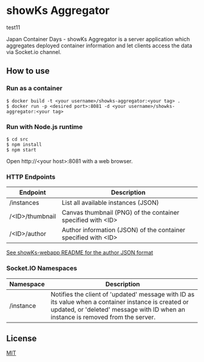 # showKs Aggregator

test11

Japan Container Days - showKs Aggregator is a server application which aggregates deployed container information and let clients access the data via Socket.io channel.

## How to use

### Run as a container

```
$ docker build -t <your username>/showks-aggregator:<your tag> .
$ docker run -p <desired port>:8081 -d <your username>/showks-aggregator:<your tag>
```

### Run with Node.js runtime

```
$ cd src
$ npm install
$ npm start
```
Open http://\<your host\>:8081 with a web browser.


### HTTP Endpoints
| Endpoint | Description |
|----------|-------------|
| /instances    | List all available instances (JSON) |
| /\<ID\>/thumbnail | Canvas thumbnail (PNG) of the container specified with \<ID\>  |
| /\<ID\>/author    | Author information (JSON) of the container specified with \<ID\> |

[See showKs-webapp README for the author JSON format](https://github.com/containerdaysjp/showks-webapp)


### Socket.IO Namespaces
| Namespace | Description |
|----------|-------------|
| /instance | Notifies the client of 'updated' message with ID as its value when a container instance is created or updated, or 'deleted' message with ID when an instance is removed from the server.  |


## License

[MIT](LICENSE)
